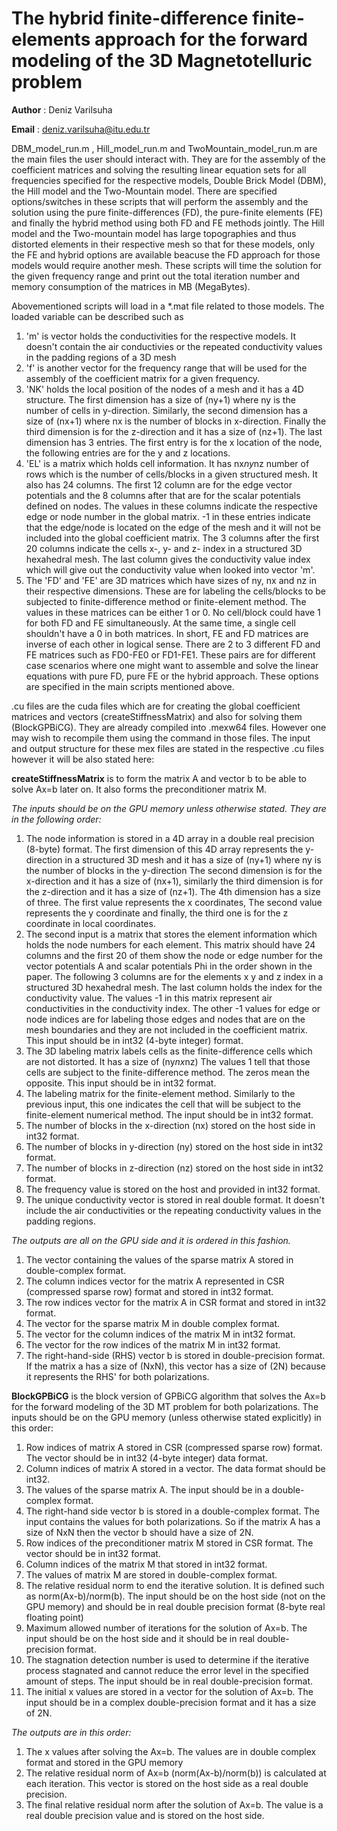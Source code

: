 # The hybrid finite-difference finite-elements approach for the forward modeling of the 3D Magnetotelluric problem 

**Author** : Deniz Varilsuha

**Email** : deniz.varilsuha@itu.edu.tr

DBM_model_run.m , Hill_model_run.m and TwoMountain_model_run.m are the main files the user should interact with. They are for the assembly of the coefficient matrices and solving the resulting linear equation sets for all frequencies specified for the respective models, Double Brick Model (DBM), the Hill model and the Two-Mountain model. There are specified options/switches in these scripts that will perform the assembly and the solution using the pure finite-differences (FD), the pure-finite elements (FE) and finally the hybrid method using both FD and FE methods jointly. The Hill model and the Two-mountain model has large topographies and thus distorted elements in their respective mesh so that for these models, only the FE and hybrid options are available beacuse the FD approach for those models would require another mesh. These scripts will time the solution for the given frequency range and print out the total iteration number and memory consumption of the matrices in MB (MegaBytes).

Abovementioned scripts will load in a *.mat file related to those models. The loaded variable can be described such as
1. 'm' is vector holds the conductivities for the respective models. It doesn't contain the air conductivies or the repeated conductivity values in the padding regions of a 3D mesh
2. 'f' is another vector for the frequency range that will be used for the assembly of the coefficient matrix for a given frequency.
3.  'NK' holds the local position of the nodes of a mesh and it has a 4D structure. The first dimension has a size of (ny+1) where ny is the number of cells in y-direction. Similarly, the second dimension has a size of (nx+1) where nx is the number of blocks in x-direction. Finally the third dimension is for the z-direction and it has a size of (nz+1). The last dimension has 3 entries. The first entry is for the x location of the node, the following entries are for the y and z locations.
4.  'EL' is a matrix which holds cell information. It has nx*ny*nz number of rows which is the number of cells/blocks in a given structured mesh. It also has 24 columns. The first 12 column are for the edge vector potentials and the 8 columns after that are for the scalar potentials defined on nodes. The values in these columns indicate the respective edge or node number in the global matrix. -1 in these entries indicate that the edge/node is located on the edge of the mesh and it will not be included into the global coefficient matrix. The 3 columns after the first 20 columns indicate the cells x-, y- and z- index in a structured 3D hexahedral mesh. The last column gives the conductivity value index which will give out the conductivity value when looked into vector 'm'.
5.  The 'FD' and 'FE' are 3D matrices which have sizes of ny, nx and nz in their respective dimensions. These are for labeling the cells/blocks to be subjected to finite-difference method or finite-element method. The values in these matrices can be either 1 or 0. No cell/block could have 1 for both FD and FE simultaneously. At the same time, a single cell shouldn't have a 0 in both matrices. In short, FE and FD matrices are inverse of each other in logical sense. There are 2 to 3 different FD and FE matrices such as FD0-FE0 or FD1-FE1. These pairs are for different case scenarios where one might want to assemble and solve the linear equations with pure FD, pure FE or the hybrid approach. These options are specified in the main scripts mentioned above.

.cu files are the cuda files which are for creating the global coefficient matrices and vectors (createStiffnessMatrix) and also for solving them (BlockGPBiCG). They are already compiled into .mexw64 files. However one may wish to recompile them using the command in those files. The input and output structure for these mex files are stated in the respective .cu files however it will be also stated here:

**createStiffnessMatrix** is to form the matrix A and vector b to be able to solve Ax=b later on. It also forms the preconditioner matrix M.  

*The inputs should be on the GPU memory unless otherwise stated. They are in the following order:*
1. The node information is stored in a 4D array in a double real precision (8-byte) format. The first dimension of this 4D array represents the y-direction in a structured 3D mesh and it has a size of (ny+1) where ny is the number of blocks in the y-direction
The second dimension is for the x-direction and it has a size of (nx+1), similarly the third dimension is for the z-direction and it has a size of (nz+1). The 4th dimension has a size of three. The first value represents the x coordinates, 
The second value represents the y coordinate and finally, the third one is for the z coordinate in local coordinates. 
2. The second input is a matrix that stores the element information which holds the node numbers for each element. This matrix should have 24 columns and the first 20 of them show the node or edge number for the vector potentials A and scalar potentials Phi in the order shown in the paper.
The following 3 columns are for the elements x y and z index in a structured 3D hexahedral mesh. The last column holds the index for the conductivity value. The values -1 in this matrix represent air conductivities in the conductivity index. 
The other -1 values for edge or node indices are for labeling those edges and nodes that are on the mesh boundaries and they are not included in the coefficient matrix. This input should be in int32 (4-byte integer) format.
3. The 3D labeling matrix labels cells as the finite-difference cells which are not distorted. It has a size of (ny*nx*nz) The values 1 tell that those cells are subject to the finite-difference method. The zeros mean the opposite. This input should be in int32 format.
4. The labeling matrix for the finite-element method. Similarly to the previous input, this one indicates the cell that will be subject to the finite-element numerical method. The input should be in int32 format.
5. The number of blocks in the x-direction (nx) stored on the host side in int32 format.
6. The number of blocks in y-direction (ny) stored on the host side in int32 format.
7. The number of blocks in z-direction (nz) stored on the host side in int32 format.
8. The frequency value is stored on the host and provided in int32 format.
9. The unique conductivity vector is stored in real double format. It doesn't include the air conductivities or the repeating conductivity values in the padding regions.

*The outputs are all on the GPU side and it is ordered in this fashion.*
1. The vector containing the values of the sparse matrix A stored in double-complex format.
2. The column indices vector for the matrix A represented in CSR (compressed sparse row) format and stored in int32 format.
3. The row indices vector for the matrix A in CSR format and stored in int32 format.
4. The vector for the sparse matrix M in double complex format.
5. The vector for the column indices of the matrix M in int32 format.
6. The vector for the row indices of the matrix M in int32 format.
7. The right-hand-side (RHS) vector b is stored in double-precision format. If the matrix a has a size of (NxN), this vector has a size of (2N) because it represents the RHS' for both polarizations.

**BlockGPBiCG** is the block version of GPBiCG algorithm that solves the Ax=b for the forward modeling of the 3D MT problem for both polarizations. The inputs should be on the GPU memory (unless otherwise stated explicitly) in this order:

1. Row indices of matrix A stored in CSR (compressed sparse row) format. The vector should be in int32 (4-byte integer) data format.
2. Column indices of matrix A stored in a vector. The data format should be int32.
3. The values of the sparse matrix A. The input should be in a double-complex format.
4. The right-hand side vector b is stored in a double-complex format. The input contains the values for both polarizations. So if the matrix A has a size of NxN then the vector b should have a size of 2N.
5. Row indices of the preconditioner matrix M stored in CSR format. The vector should be in int32 format.
6. Column indices of the matrix M that stored in int32 format.
7. The values of matrix M are stored in double-complex format.
8. The relative residual norm to end the iterative solution. It is defined such as norm(Ax-b)/norm(b). The input should be on the host side (not on the GPU memory) and should be in real double precision format (8-byte real floating point)
9. Maximum allowed number of iterations for the solution of Ax=b. The input should be on the host side and it should be in real double-precision format.
10. The stagnation detection number is used to determine if the iterative process stagnated and cannot reduce the error level in the specified amount of steps. The input should be in real double-precision format.
11. The initial x values are stored in a vector for the solution of Ax=b. The input should be in a complex double-precision format and it has a size of 2N.

*The outputs are in this order:* 
1. The x values after solving the Ax=b. The values are in double complex format and stored in the GPU memory
2. The relative residual norm of Ax=b (norm(Ax-b)/norm(b)) is calculated at each iteration. This vector is stored on the host side as a real double precision.
3. The final relative residual norm after the solution of Ax=b. The value is a real double precision value and is stored on the host side.


        
